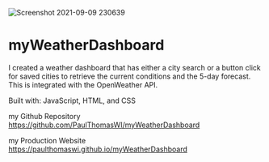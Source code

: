 ![Screenshot 2021-09-09 230639](https://user-images.githubusercontent.com/87770976/132798166-0f9e41f7-d80e-46a7-a0ff-a35763dc1eb7.png)
# myWeatherDashboard

I created a weather dashboard that has either a city search or a button click for saved cities to retrieve the current conditions and the 5-day forecast. This is integrated with the OpenWeather API.

Built with: JavaScript, HTML, and CSS

my Github Repository
https://github.com/PaulThomasWI/myWeatherDashboard

my Production Website
https://paulthomaswi.github.io/myWeatherDashboard

